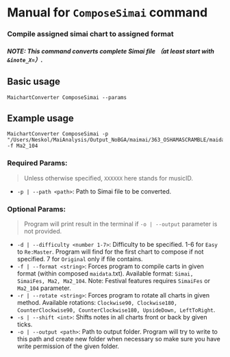 # Manual for `ComposeSimai` command
### Compile assigned simai chart to assigned format
#### _NOTE: This command converts complete Simai file （at least start with `&inote_X=`）._
## Basic usage
    MaichartConverter ComposeSimai --params
## Example usage
    MaichartConverter ComposeSimai -p "/Users/Neskol/MaiAnalysis/Output_NoBGA/maimai/363_OSHAMASCRAMBLE/maidata.txt" -f Ma2_104
### Required Params:
> Unless otherwise specified, `XXXXXX` here stands for musicID.
- `-p | --path <path>`: Path to Simai file to be converted.

### Optional Params:
> Program will print result in the terminal if `-o | --output` parameter is not provided.
- `-d | --difficulty <number 1-7>`: Difficulty to be specified. 1-6 for `Easy` to `Re:Master`. Program will find for the first chart to compose if not specified. 7 for `Original` only if file contains. 
- `-f | --format <string>`: Forces program to compile carts in given format (within composed `maidata`.txt). Available format: `Simai, SimaiFes, Ma2, Ma2_104`. Note: Festival features requires `SimaiFes` or `Ma2_104` parameter.
- `-r | --rotate <string>`: Forces program to rotate all charts in given method. Available rotations: `Clockwise90, Clockwise180, CounterClockwise90, CounterClockwise180, UpsideDown, LeftToRight`.
- `-s | --shift <int>`: Shifts notes in all charts front or back by given ticks.
- `-o | --output <path>`: Path to output folder. Program will try to write to this path and create new folder when necessary so make sure you have write permission of the given folder.